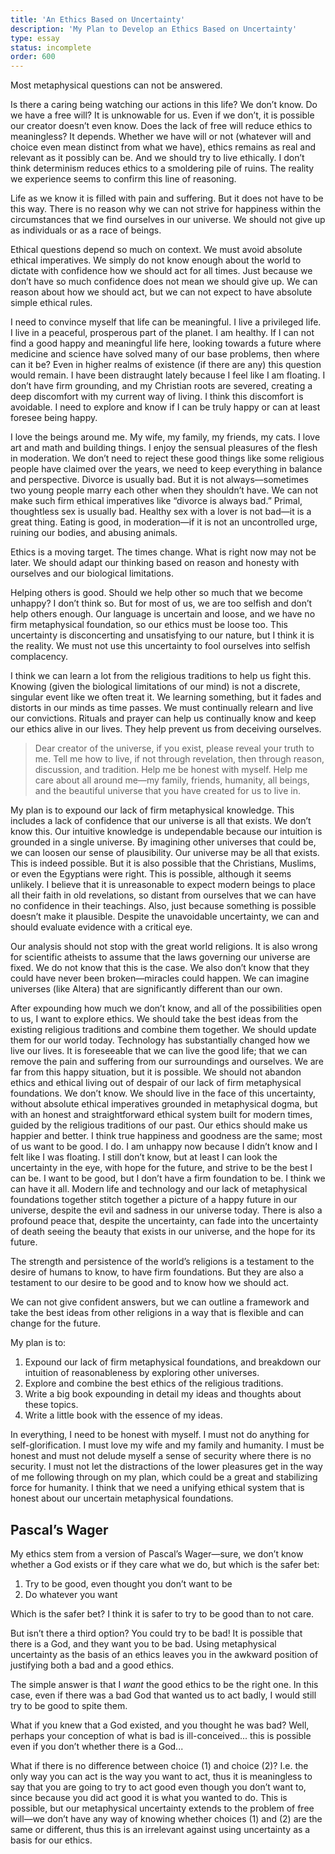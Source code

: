 ```yaml
---
title: 'An Ethics Based on Uncertainty'
description: 'My Plan to Develop an Ethics Based on Uncertainty'
type: essay
status: incomplete
order: 600
---
```


Most metaphysical questions can not be answered.

Is there a caring being watching our actions in this life?  We don’t know.  Do we have a free will?  It is unknowable for us.  Even if we don’t, it is possible our creator doesn’t even know.  Does the lack of free will reduce ethics to meaningless?  It depends.  Whether we have will or not (whatever will and choice even mean distinct from what we have), ethics remains as real and relevant as it possibly can be.  And we should try to live ethically.  I don’t think determinism reduces ethics to a smoldering pile of ruins.  The reality we experience seems to confirm this line of reasoning.

Life as we know it is filled with pain and suffering.  But it does not have to be this way.  There is no reason why we can not strive for happiness within the circumstances that we find ourselves in our universe.  We should not give up as individuals or as a race of beings.

Ethical questions depend so much on context.  We must avoid absolute ethical imperatives.  We simply do not know enough about the world to dictate with confidence how we should act for all times.  Just because we don’t have so much confidence does not mean we should give up.  We can reason about how we should act, but we can not expect to have absolute simple ethical rules.

I need to convince myself that life can be meaningful.  I live a privileged life.  I live in a peaceful, prosperous part of the planet.  I am healthy.  If I can not find a good happy and meaningful life here, looking towards a future where medicine and science have solved many of our base problems, then where can it be?  Even in higher realms of existence (if there are any) this question would remain.  I have been distraught lately because I feel like I am floating.  I don’t have firm grounding, and my Christian roots are severed, creating a deep discomfort with my current way of living.  I think this discomfort is avoidable.  I need to explore and know if I can be truly happy or can at least foresee being happy.

I love the beings around me.  My wife, my family, my friends, my cats.  I love art and math and building things.  I enjoy the sensual pleasures of the flesh in moderation.  We don’t need to reject these good things like some religious people have claimed over the years, we need to keep everything in balance and perspective.  Divorce is usually bad.  But it is not always—sometimes two young people marry each other when they shouldn’t have.  We can not make such firm ethical imperatives like “divorce is always bad.”  Primal, thoughtless sex is usually bad.  Healthy sex with a lover is not bad—it is a great thing.  Eating is good, in moderation—if it is not an uncontrolled urge, ruining our bodies, and abusing animals.

Ethics is a moving target.  The times change.  What is right now may not be later.  We should adapt our thinking based on reason and honesty with ourselves and our biological limitations.

Helping others is good.  Should we help other so much that we become unhappy?  I don’t think so.  But for most of us, we are too selfish and don’t help others enough.  Our language is uncertain and loose, and we have no firm metaphysical foundation, so our ethics must be loose too.  This uncertainty is disconcerting and unsatisfying to our nature, but I think it is the reality.  We must not use this uncertainty to fool ourselves into selfish complacency.

I think we can learn a lot from the religious traditions to help us fight this.  Knowing (given the biological limitations of our mind) is not a discrete, singular event like we often treat it.  We learning something, but it fades and distorts in our minds as time passes.  We must continually relearn and live our convictions.  Rituals and prayer can help us continually know and keep our ethics alive in our lives.  They help prevent us from deceiving ourselves.

<blockquote>
<p>Dear creator of the universe, if you exist, please reveal your truth to me.  Tell me how to live, if not through revelation, then through reason, discussion, and tradition.  Help me be honest with myself.  Help me care about all around me—my family, friends, humanity, all beings, and the beautiful universe that you have created for us to live in.</p>
</blockquote>

My plan is to expound our lack of firm metaphysical knowledge.  This includes a lack of confidence that our universe is all that exists.  We don’t know this.  Our intuitive knowledge is undependable because our intuition is grounded in a single universe.  By imagining other universes that could be, we can loosen our sense of plausibility.  Our universe may be all that exists.  This is indeed possible.  But it is also possible that the Christians, Muslims, or even the Egyptians were right.  This is possible, although it seems unlikely.  I believe that it is unreasonable to expect modern beings to place all their faith in old revelations, so distant from ourselves that we can have no confidence in their teachings.  Also, just because something is possible doesn’t make it plausible.  Despite the unavoidable uncertainty, we can and should evaluate evidence with a critical eye.

Our analysis should not stop with the great world religions.  It is also wrong for scientific atheists to assume that the laws governing our universe are fixed.  We do not know that this is the case.  We also don’t know that they could have never been broken—miracles could happen.  We can imagine universes (like Altera) that are significantly different than our own.

After expounding how much we don’t know, and all of the possibilities open to us, I want to explore ethics.  We should take the best ideas from the existing religious traditions and combine them together.  We should update them for our world today.  Technology has substantially changed how we live our lives.  It is foreseeable that we can live the good life;  that we can remove the pain and suffering from our surroundings and ourselves.  We are far from this happy situation, but it is possible.  We should not abandon ethics and ethical living out of despair of our lack of firm metaphysical foundations.  We don’t know.  We should live in the face of this uncertainty, without absolute ethical imperatives grounded in metaphysical dogma, but with an honest and straightforward ethical system built for modern times, guided by the religious traditions of our past.  Our ethics should make us happier and better.  I think true happiness and goodness are the same; most of us want to be good.  I do.  I am unhappy now because I didn’t know and I felt like I was floating.  I still don’t know, but at least I can look the uncertainty in the eye, with hope for the future, and strive to be the best I can be.  I want to be good, but I don’t have a firm foundation to be.  I think we can have it all.  Modern life and technology and our lack of metaphysical foundations together stitch together a picture of a happy future in our universe, despite the evil and sadness in our universe today.  There is also a profound peace that, despite the uncertainty, can fade into the uncertainty of death seeing the beauty that exists in our universe, and the hope for its future.

The strength and persistence of the world’s religions is a testament to the desire of humans to know, to have firm foundations.  But they are also a testament to our desire to be good and to know how we should act.

We can not give confident answers, but we can outline a framework and take the best ideas from other religions in a way that is flexible and can change for the future.

My plan is to:

1. Expound our lack of firm metaphysical foundations, and breakdown our intuition of reasonableness by exploring other universes.
2. Explore and combine the best ethics of the religious traditions.
3. Write a big book expounding in detail my ideas and thoughts about these topics.
4. Write a little book with the essence of my ideas.

In everything, I need to be honest with myself.  I must not do anything for self-glorification.  I must love my wife and my family and humanity.  I must be honest and must not delude myself a sense of security where there is no security.  I must not let the distractions of the lower pleasures get in the way of me following through on my plan, which could be a great and stabilizing force for humanity.  I think that we need a unifying ethical system that is honest about our uncertain metaphysical foundations.

## Pascal’s Wager

My ethics stem from a version of Pascal’s Wager—sure, we don’t know whether a God exists or if they care what we do, but which is the safer bet:

1. Try to be good, even thought you don’t want to be
2. Do whatever you want

Which is the safer bet?  I think it is safer to try to be good than to not care.

But isn’t there a third option?  You could try to be bad!  It is possible that there is a God, and they want you to be bad.  Using metaphysical uncertainty as the basis of an ethics leaves you in the awkward position of justifying both a bad and a good ethics.

The simple answer is that I *want* the good ethics to be the right one.  In this case, even if there was a bad God that wanted us to act badly, I would still try to be good to spite them.

What if you knew that a God existed, and you thought he was bad?  Well, perhaps your conception of what is bad is ill-conceived... this is possible even if you don’t whether there is a God...

What if there is no difference between choice (1) and choice (2)?  I.e. the only way you can act is the way you want to act, thus it is meaningless to say that you are going to try to act good even though you don’t want to, since because you did act good it is what you wanted to do.  This is possible, but our metaphysical uncertainty extends to the problem of free will—we don’t have any way of knowing whether choices (1) and (2) are the same or different, thus this is an irrelevant against using uncertainty as a basis for our ethics.
